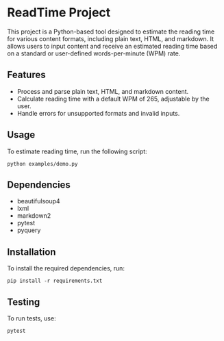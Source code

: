 # ReadTime Project

This project is a Python-based tool designed to estimate the reading time for various content formats, including plain text, HTML, and markdown. It allows users to input content and receive an estimated reading time based on a standard or user-defined words-per-minute (WPM) rate.

## Features
- Process and parse plain text, HTML, and markdown content.
- Calculate reading time with a default WPM of 265, adjustable by the user.
- Handle errors for unsupported formats and invalid inputs.

## Usage
To estimate reading time, run the following script:
```
python examples/demo.py
```

## Dependencies
- beautifulsoup4
- lxml
- markdown2
- pytest
- pyquery

## Installation
To install the required dependencies, run:
```
pip install -r requirements.txt
```

## Testing
To run tests, use:
```
pytest
```
